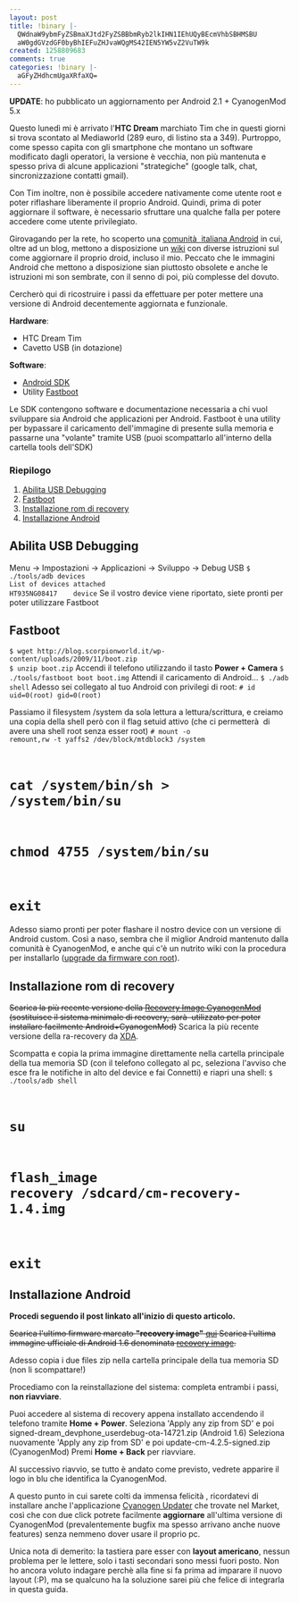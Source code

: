 ```yaml
---
layout: post
title: !binary |-
  QWdnaW9ybmFyZSBmaXJtd2FyZSBBbmRyb2lkIHN1IEhUQyBEcmVhbSBHMSBU
  aW0gdGVzdGF0byBhIEFuZHJvaWQgMS42IEN5YW5vZ2VuTW9k
created: 1258809683
comments: true
categories: !binary |-
  aGFyZHdhcmUgaXRfaXQ=
---
```

<strong>UPDATE</strong>: ho pubblicato un aggiornamento per Android 2.1 + CyanogenMod 5.x

Questo lunedì mi è arrivato l'<strong>HTC Dream</strong> marchiato Tim che in questi giorni si trova scontato al Mediaworld (289 euro, di listino sta a 349).
Purtroppo, come spesso capita con gli smartphone che montano un software modificato dagli operatori, la versione è vecchia, non più mantenuta e spesso priva di alcune applicazioni "strategiche" (google talk, chat, sincronizzazione contatti gmail).

Con Tim inoltre, non è possibile accedere nativamente come utente root e poter riflashare liberamente il proprio Android.
Quindi, prima di poter aggiornare il software, è necessario sfruttare una qualche falla per potere accedere come utente privilegiato.

Girovagando per la rete, ho scoperto una <a href="http://www.androidiani.com">comunità  italiana Android</a> in cui, oltre ad un blog, mettono a disposizione un <a href="http://www.androidiani.com/wiki/">wiki</a> con diverse istruzioni sul come aggiornare il proprio droid, incluso il mio.
Peccato che le immagini Android che mettono a disposizione sian piuttosto obsolete e anche le istruzioni mi son sembrate, con il senno di poi, più complesse del dovuto.

Cercherò qui di ricostruire i passi da effettuare per poter mettere una versione di Android decentemente aggiornata e funzionale.
<!--break-->
<strong>Hardware</strong>:
<ul>
	<li>HTC Dream Tim</li>
	<li>Cavetto USB (in dotazione)</li>
</ul>
<strong>Software</strong>:
<ul>
	<li><a href="http://developer.android.com/sdk/index.html">Android SDK</a></li>
	<li>Utility <a href="http://developer.htc.com/adp.html#s2">Fastboot</a></li>
</ul>


Le SDK contengono software e documentazione necessaria a chi vuol sviluppare sia Android che applicazioni per Android. Fastboot è una utility per bypassare il caricamento dell'immagine di presente sulla memoria e passarne una "volante" tramite USB (puoi scompattarlo all'interno della cartella tools dell'SDK)

<h3>Riepilogo</h3>
<ol>
	<li><a href="#step1">Abilita USB Debugging</a></li>
	<li><a href="#step2">Fastboot</a></li>
	<li><a href="#step3">Installazione rom di recovery</a></li>
	<li><a href="#step4">Installazione Android</a></li>
</ol>


<h2><a name="step1">Abilita USB Debugging</a></h2>
Menu -> Impostazioni -> Applicazioni -> Sviluppo -> Debug USB
<code>$ ./tools/adb devices
List of devices attached
HT935NG08417    device</code>
Se il vostro device viene riportato, siete pronti per poter utilizzare Fastboot


<h2><a name="step2">Fastboot</a></h2>
<code>$ wget http://blog.scorpionworld.it/wp-content/uploads/2009/11/boot.zip
$ unzip boot.zip</code>
Accendi il telefono utilizzando il tasto <strong>Power + Camera</strong>
<code>$ ./tools/fastboot boot boot.img</code>
Attendi il caricamento di Android...
<code>$ ./adb shell</code>
Adesso sei collegato al tuo Android con privilegi di root:
<code># id
uid=0(root) gid=0(root)</code>

Passiamo il filesystem /system da sola lettura a lettura/scrittura, e creiamo una copia della shell però con il flag setuid attivo (che ci permetterà  di avere una shell root senza esser root)
<code># mount -o remount,rw -t yaffs2 /dev/block/mtdblock3 /system
# cat /system/bin/sh > /system/bin/su
# chmod 4755 /system/bin/su
# exit </code>

Adesso siamo pronti per poter flashare il nostro device con un versione di Android custom.
Così a naso, sembra che il miglior Android mantenuto dalla comunità è CyanogenMod, e anche qui c'è un nutrito wiki con la procedura per installarlo (<a href="http://wiki.cyanogenmod.com/index.php/Upgrading_From_Older_CyanogenMod_or_other_rooted_ROMs">upgrade da firmware con root</a>).


<h2><a name="step3">Installazione rom di recovery</a></h2>
<del datetime="2010-09-04T10:06:00+00:00">Scarica la più recente versione della <a href="http://www.cyanogenmod.com/downloads/recovery-image">Recovery Image CyanogenMod</a> (sostituisce il sistema minimale di recovery, sarà  utilizzato per poter installare facilmente Android+CyanogenMod)</del>
Scarica la più recente versione della ra-recovery da <a href="http://forum.xda-developers.com/showpost.php?p=4647751&postcount=1">XDA</a>.

Scompatta e copia la prima immagine direttamente nella cartella principale della tua memoria SD (con il telefono collegato al pc, seleziona l'avviso che esce fra le notifiche in alto del device e fai Connetti) e riapri una shell:
<code>$ ./tools/adb shell
# su
# flash_image recovery /sdcard/cm-recovery-1.4.img
# exit</code>


<h2><a name="step4">Installazione Android</a></h2>

<strong>Procedi seguendo il post linkato all'inizio di questo articolo.</strong>

<del datetime="2010-01-10T10:51:27+00:00">Scarica l'ultimo firmware marcato <strong>"recovery image"</strong> <a href="http://developer.htc.com/adp.html#s3">qui</a>
Scarica l'ultima immagine ufficiale di Android 1.6 denominata <a href='http://blog.scorpionworld.it/wp-content/uploads/2009/11/signed-dream_devphone_userdebug-ota-14721.zip'>recovery image</a>.


Adesso copia i due files zip nella cartella principale della tua memoria SD (non li scompattare!)

Procediamo con la reinstallazione del sistema: completa entrambi i passi, <strong>non riavviare</strong>.

Puoi accedere al sistema di recovery appena installato accendendo il telefono tramite <strong>Home + Power</strong>.
Seleziona 'Apply any zip from SD' e poi signed-dream_devphone_userdebug-ota-14721.zip (Android 1.6)
Seleziona nuovamente 'Apply any zip from SD' e poi update-cm-4.2.5-signed.zip (CyanogenMod)
Premi <strong>Home + Back</strong> per riavviare.


Al successivo riavvio, se tutto è andato come previsto, vedrete apparire il logo in blu che identifica la CyanogenMod.</del>

A questo punto in cui sarete colti da immensa felicità , ricordatevi di installare anche l'applicazione <a href="http://code.google.com/p/cyanogen-updater/">Cyanogen Updater</a> che trovate nel Market, così che con due click potrete facilmente <strong>aggiornare</strong> all'ultima versione di CyanogenMod (prevalentemente bugfix ma spesso arrivano anche nuove features) senza nemmeno dover usare il proprio pc.

Unica nota di demerito: la tastiera pare esser con <strong>layout americano</strong>, nessun problema per le lettere, solo i tasti secondari sono messi fuori posto. Non ho ancora voluto indagare perchè alla fine si fa prima ad imparare il nuovo layout (:P), ma se qualcuno ha la soluzione sarei più che felice di integrarla in questa guida.
